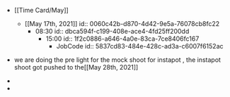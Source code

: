 - [[Time Card/May]]
	 - [[May 17th, 2021]]
id:: 0060c42b-d870-4d42-9e5a-76078cb8fc22
		 - 08:30
id:: dbca594f-c199-408e-ace4-4fd25ff200dd
			 - 15:00
id:: 1f2c0886-a646-4a0e-83ca-7ce8406fc167
				 - JobCode
id:: 5837cd83-484e-428c-ad3a-c6007f6152ac

- we are doing the pre light for the mock shoot for instapot , the instapot shoot got pushed to the[[May 28th, 2021]]

- 

- 
